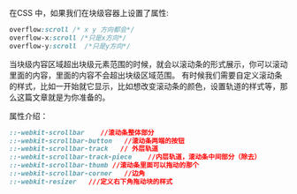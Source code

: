 在CSS 中，如果我们在块级容器上设置了属性:

```css
overflow:scroll /* x y 方向都会*/
overflow-x:scroll /*只是x方向*/
overflow-y:scroll  /*只是y方向*/
```
当块级内容区域超出块级元素范围的时候，就会以滚动条的形式展示，你可以滚动里面的内容，里面的内容不会超出块级区域范围。
有时候我们需要自定义滚动条的样式，比如一开始就它显示，比如想改变滚动条的颜色，设置轨道的样式等，那么这篇文章就是为你准备的。

属性介绍：

```css
::-webkit-scrollbar    //滚动条整体部分
::-webkit-scrollbar-button   //滚动条两端的按钮
::-webkit-scrollbar-track   // 外层轨道
::-webkit-scrollbar-track-piece    //内层轨道，滚动条中间部分（除去）
::-webkit-scrollbar-thumb //滚动条里面可以拖动的那个
::-webkit-scrollbar-corner   //边角
::-webkit-resizer   ///定义右下角拖动块的样式
```

